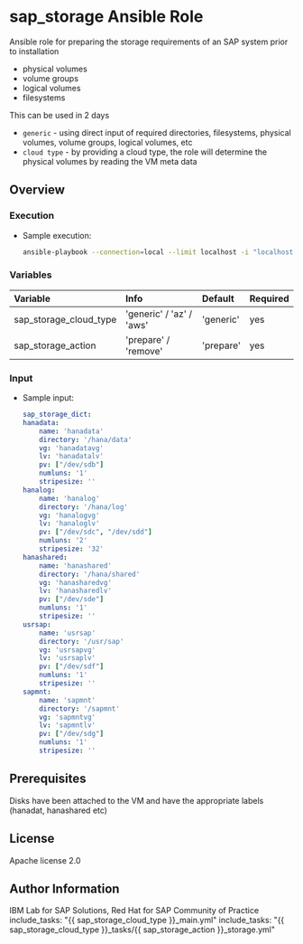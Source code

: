 # sap_storage Ansible Role

Ansible role for preparing the storage requirements of an SAP system prior to installation
- physical volumes
- volume groups
- logical volumes
- filesystems

This can be used in 2 days
- `generic`     - using direct input of required directories, filesystems, physical volumes, volume groups, logical volumes, etc
- `cloud type`  - by providing a cloud type, the role will determine the physical volumes by reading the VM meta data

## Overview

### Execution

- Sample execution:

    ```bash
    ansible-playbook --connection=local --limit localhost -i "localhost," sap-storage.yml -e "@input_file.yml"
    ```

### Variables


| **Variable**                                  | **Info**                                  | **Default** | **Required** |
| :---                                          | :---                                      | :---        | :---         |
| sap_storage_cloud_type                        | 'generic' / 'az' / 'aws'                  | 'generic'   | yes          |
| sap_storage_action                            | 'prepare' / 'remove'                      | 'prepare'   | yes          |

### Input

- Sample input:

    ```yaml
    sap_storage_dict:
    hanadata:
        name: 'hanadata'
        directory: '/hana/data'
        vg: 'hanadatavg'
        lv: 'hanadatalv'
        pv: ["/dev/sdb"]
        numluns: '1'
        stripesize: ''
    hanalog:
        name: 'hanalog'
        directory: '/hana/log'
        vg: 'hanalogvg'
        lv: 'hanaloglv'
        pv: ["/dev/sdc", "/dev/sdd"]
        numluns: '2'
        stripesize: '32'
    hanashared:
        name: 'hanashared'
        directory: '/hana/shared'
        vg: 'hanasharedvg'
        lv: 'hanasharedlv'
        pv: ["/dev/sde"]
        numluns: '1'
        stripesize: ''
    usrsap:
        name: 'usrsap'
        directory: '/usr/sap'
        vg: 'usrsapvg'
        lv: 'usrsaplv'
        pv: ["/dev/sdf"]
        numluns: '1'
        stripesize: ''
    sapmnt:
        name: 'sapmnt'
        directory: '/sapmnt'
        vg: 'sapmntvg'
        lv: 'sapmntlv'
        pv: ["/dev/sdg"]
        numluns: '1'
        stripesize: ''
    ```

## Prerequisites

Disks have been attached to the VM and have the appropriate labels (hanadat, hanashared etc)

## License

Apache license 2.0

## Author Information

IBM Lab for SAP Solutions, Red Hat for SAP Community of Practice
  include_tasks: "{{ sap_storage_cloud_type }}_main.yml"
  include_tasks: "{{ sap_storage_cloud_type }}_tasks/{{ sap_storage_action }}_storage.yml"
